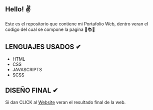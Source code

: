 ## Hello! ✌

Este es el repositorio que contiene mi Portafolio Web, dentro veran el codigo del cual se compone la pagina 📑📚📙

## LENGUAJES USADOS ✔

* HTML
* CSS
* JAVASCRIPTS
* SCSS

## DISEÑO FINAL ✔

Si dan CLICK al [Website](https://samurai829.github.io/Home/) veran el resultado final de la web.
